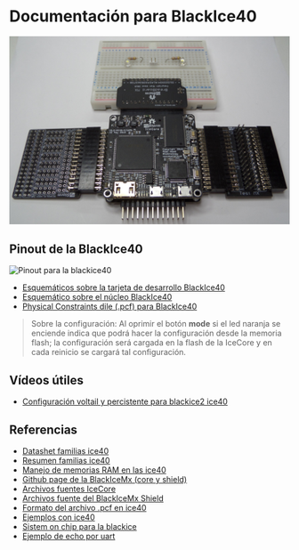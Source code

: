 # Documentación para BlackIce40

![BlackIce40](https://raw.githubusercontent.com/folknology/BlackIceMx/master/BlackIceMx-Fully-loaded.JPG)

## Pinout de la BlackIce40

![Pinout para la blackice40](./resources/blackice-mx-pinout.png)

* [Esquemáticos sobre la tarjeta de desarrollo BlackIce40](./resources/BlackIceMx-Schematic.pdf)
* [Esquemático sobre el núcleo BlackIce40](./resources/IceCore-Schematic.pdf)
* [Physical Constraints dile (.pcf) para BlackIce40](./resources/blackice-mx.pcf)

> Sobre la configuración: Al oprimir el botón **mode** si el led naranja se enciende
> indica que podrá hacer la configuración desde la memoria flash; la configuración
> será cargada en la flash de la IceCore y en cada reinicio se cargará tal configuración.

## Vídeos útiles

* [Configuración voltail y percistente para blackice2 ice40](https://www.youtube.com/watch?v=lVM3kEyNgYA)

## Referencias

* [Datashet familias ice40](../resource-ice40/iCE40LPHXFamilyDataSheet.pdf)
* [Resumen familias ice40](../resource-ice40/HX640.PDF)
* [Manejo de memorias RAM en las ice40](../resource-ice40/FPGA-TN-02002-1-7-Memory-Usage-Guide-for-iCE40-Devices.pdf)
* [Github page de la BlackIceMx (core y shield)](https://lawrie.github.io/blackicemxbook/GettingStarted/GettingStarted.html)
* [Archivos fuentes IceCore](https://github.com/folknology/IceCore)
* [Archivos fuente del BlackIceMx Shield](https://github.com/folknology/BlackIceMx)
* [Formato del archivo .pcf en ice40](https://github.com/YosysHQ/nextpnr/blob/master/docs/ice40.md)
* [Ejemplos con ice40](https://github.com/nesl/ice40_examples)
* [Sistem on chip para la blackice](https://github.com/lawrie/blacksoc/tree/master)
* [Ejemplo de echo por uart](https://github.com/folknology/IceCore/tree/USB-CDC-issue-3/Examples/line-echo)
